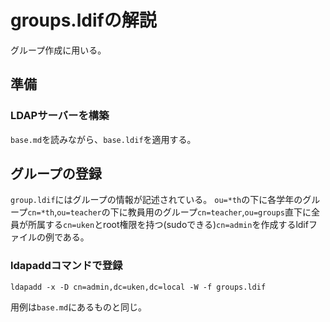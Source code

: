 # groups.ldifの解説
グループ作成に用いる。

## 準備
### LDAPサーバーを構築
`base.md`を読みながら、`base.ldif`を適用する。

## グループの登録
`group.ldif`にはグループの情報が記述されている。
`ou=*th`の下に各学年のグループ`cn=*th`,`ou=teacher`の下に教員用のグループ`cn=teacher`,`ou=groups`直下に全員が所属する`cn=uken`とroot権限を持つ(sudoできる)`cn=admin`を作成するldifファイルの例である。

### ldapaddコマンドで登録
```
ldapadd -x -D cn=admin,dc=uken,dc=local -W -f groups.ldif
```
用例は`base.md`にあるものと同じ。

